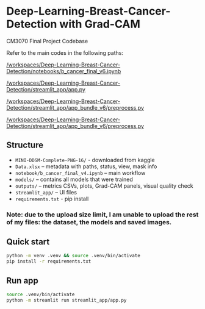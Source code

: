 # Deep-Learning-Breast-Cancer-Detection with Grad-CAM
CM3070 Final Project Codebase

Refer to the main codes in the following paths:

[/workspaces/Deep-Learning-Breast-Cancer-Detection/notebooks/b_cancer_final_v6.ipynb](https://github.com/AstroDas360/Deep-Learning-Breast-Cancer-Detection-With-Grad-CAM/blob/main/notebook/b_cancer_final_v6.ipynb)

[/workspaces/Deep-Learning-Breast-Cancer-Detection/streamlit_app/app.py](https://github.com/AstroDas360/Deep-Learning-Breast-Cancer-Detection-With-Grad-CAM/blob/main/streamlit_app/app.py)

[/workspaces/Deep-Learning-Breast-Cancer-Detection/streamlit_app/app_bundle_v6/preprocess.py](https://github.com/AstroDas360/Deep-Learning-Breast-Cancer-Detection-With-Grad-CAM/blob/main/streamlit_app/app_bundle_v6/preprocess.py)

[/workspaces/Deep-Learning-Breast-Cancer-Detection/streamlit_app/app_bundle_v6/preprocess.py](https://github.com/AstroDas360/Deep-Learning-Breast-Cancer-Detection-With-Grad-CAM/blob/main/streamlit_app/app_bundle_v6/gradcam_utils.py)


## Structure
- `MINI-DDSM-Complete-PNG-16/` - downloaded from kaggle
- `Data.xlsx` – metadata with paths, status, view, mask info
- `notebook/b_cancer_final_v4.ipynb` – main workflow
- `models/` – contains all models that were trained
- `outputs/` – metrics CSVs, plots, Grad-CAM panels, visual quality check
- `streamlit_app/` – UI files 
- `requirements.txt` - pip install

### Note: due to the upload size limit, I am unable to upload the rest of my files: the dataset, the models and saved images.

## Quick start
```bash
python -m venv .venv && source .venv/bin/activate
pip install -r requirements.txt
```

## Run app
```bash
source .venv/bin/activate                   
python -m streamlit run streamlit_app/app.py
```
